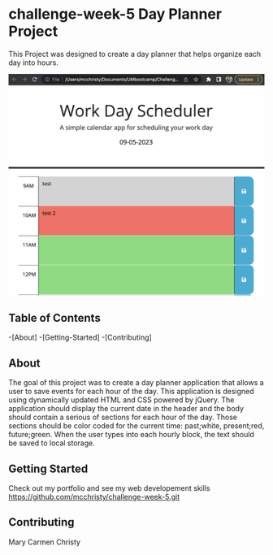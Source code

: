 # challenge-week-5 Day Planner Project
This Project was designed to create a day planner that helps organize each day into hours.

![Alt text](Assets/images/challenge-5-application-live.png)

## Table of Contents
-[About]
-[Getting-Started]
-[Contributing]

## About
The goal of this project was to create a day planner application that allows a user to save events for each hour of the day. This application is designed using dynamically updated HTML and CSS powered by jQuery. The application should display the current date in the header and the body should contain a serious of sections for each hour of the day. Those sections should be color coded for the current time: past;white, present;red, future;green. When the user types into each hourly block, the text should be saved to local storage. 

## Getting Started
Check out my portfolio and see my web developement skills https://github.com/mcchristy/challenge-week-5.git 

## Contributing
Mary Carmen Christy